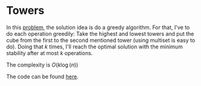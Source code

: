 # Towers

In this [problem](https://codeforces.com/contest/479/problem/B), the solution idea is do a greedy algorithm.
For that, I've to do each operation greedily: Take the highest and lowest towers and put the cube from the first to the second mentioned tower (using multiset is easy to do).
Doing that $k$ times, I'll reach the optimal solution with the minimum stability after at most $k$ operations.

The complexity is $O(k\log(n))$

The code can be found [here](./solution.cpp).
